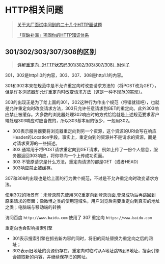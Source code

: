 # HTTP相关问题

>[关于大厂面试中问到的二十几个HTTP面试题](https://juejin.im/post/5e015a60e51d45583d426a15)
>
>[「查缺补漏」巩固你的HTTP知识体系](https://juejin.im/post/6857287743966281736)

## 301/302/303/307/308的区别

>[详解重定向（HTTP状态码301/302/303/307/308）附例子](https://www.cnblogs.com/wuguanglin/p/redirect.html)

301，302是http1.0的内容，303、307、308是http1.1的内容。

301和302本来在规范中是不允许重定向时改变请求方法的（将POST改为GET），但是许多浏览器却允许重定向时改变请求方法（这是一种不规范的实现）。

303的出现正是为了给上面的301，302这种行为作出个规范（将错就错吧），也就是允许重定向时改变请求方法，303只允许任意请求到GET的重定向。此外303响应禁止被缓存。大多数的浏览器处理302响应时的方式恰恰就是上述规范要求客户端处理303响应时应当做的，所以303基本用的很少，一般用302。

+ 303表示服务器要将浏览器重定向到另一个资源，这个资源的URI会写在响应Header的Location字段。事实上，重定向到的资源并不是请求的资源，而是对请求资源的一些描述。
+ 303 通常用于将POST请求重定向到GET请求。例如上传了一份个人信息，服务器返回303响应，将你导向一个上传成功页面。
+ 303 不管原请求是什么方法，重定向请求的都是GET（或者HEAD）
+ 303响应禁止被缓存。

307和308的出现也是给上面的行为做个规范，不过是不允许重定向时改变请求方法。

使用302的场景有：未登录前先使用302重定向到登录页面,登录成功后再跳回到原来请求的页面；像微博之类的使用短域名，用户浏览后需要重定向到真实的地址之类；电脑端与移动端的转换

访问百度 `http://www.baidu.com` 使用了 307 重定向 `https://www.baidu.com`

重定向也会影响搜索引擎

+ 301表示搜索引擎在抓去新内容的同时，将旧的网址替换为重定向之后的网址；
+ 302表示旧地址的资源仍存在，重定向时临时从A地址跳转到B地址，搜索引擎会抓取新的内容，并继续保存旧的网址。
